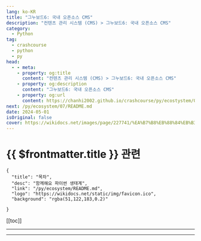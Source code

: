 ```yaml
---
lang: ko-KR
title: "그누보드6: 국내 오픈소스 CMS"
description: "컨텐츠 관리 시스템 (CMS) > 그누보드6: 국내 오픈소스 CMS"
category:
  - Python
tag: 
  - crashcourse
  - python
  - py
head:
  - - meta:
    - property: og:title
      content: "컨텐츠 관리 시스템 (CMS) > 그누보드6: 국내 오픈소스 CMS"
    - property: og:description
      content: "그누보드6: 국내 오픈소스 CMS"
    - property: og:url
      content: https://chanhi2002.github.io/crashcourse/py/ecostystem/06/cms/g6.html
next: /py/ecosystem/07/README.md
date: 2024-05-01
isOriginal: false
cover: https://wikidocs.net/images/page/227741/%EA%B7%B8%EB%88%84%EB%B3%B4%EB%93%9C6_%EB%A1%9C%EA%B3%A0.png
---
```


# {{ $frontmatter.title }} 관련

```component VPCard
{
  "title": "목차",
  "desc": "함께해요 파이썬 생태계",
  "link": "/py/ecosystem/README.md",
  "logo": "https://wikidocs.net/static/img/favicon.ico",
  "background": "rgba(51,122,183,0.2)"
  
}
```

[[toc]]

---

<SiteInfo
  name="그누보드6: 국내 오픈소스 CMS | WikiDocs"
  desc="함께해요 파이썬 생태계"
  url="https://wikidocs.net/227741"
  logo="https://wikidocs.net/static/img/favicon.ico"
  preview="https://wikidocs.net/images/page/227741/%EA%B7%B8%EB%88%84%EB%B3%B4%EB%93%9C6_%EB%A1%9C%EA%B3%A0.png"/>

<!-- TODO: 작성 -->

---
